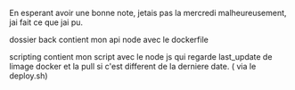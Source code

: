 En esperant avoir une bonne note, jetais pas la mercredi malheureusement, jai fait ce que jai pu.

dossier back contient mon api node avec le dockerfile

scripting contient mon script avec le node js qui regarde last_update de limage docker et la pull si c'est different de la derniere date.
( via le deploy.sh)
